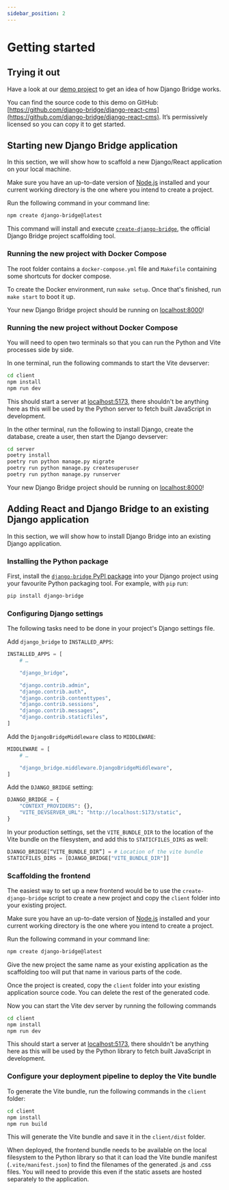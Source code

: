 ```yaml
---
sidebar_position: 2
---
```


# Getting started

## Trying it out

Have a look at our [demo project](https://demo.django-bridge.org) to get an idea of how Django Bridge works.

You can find the source code to this demo on GitHub: [https://github.com/django-bridge/django-react-cms](https://github.com/django-bridge/django-react-cms).
It’s permissively licensed so you can copy it to get started.

## Starting new Django Bridge application

In this section, we will show how to scaffold a new Django/React application on your local machine.

Make sure you have an up-to-date version of [Node.js](https://nodejs.org/) installed and your current working directory is the one where you intend to create a project.

Run the following command in your command line:

```sh
npm create django-bridge@latest
```

This command will install and execute [`create-django-bridge`](https://www.npmjs.com/package/create-django-bridge), the official Django Bridge project scaffolding tool.

### Running the new project with Docker Compose

The root folder contains a ``docker-compose.yml`` file  and ``Makefile`` containing some shortcuts for docker compose.

To create the Docker environment, run ``make setup``. Once that's finished, run ``make start`` to boot it up.

Your new Django Bridge project should be running on [localhost:8000](http://localhost:8000)!

### Running the new project without Docker Compose

You will need to open two terminals so that you can run the Python and Vite processes side by side.

In one terminal, run the following commands to start the Vite devserver:

```sh
cd client
npm install
npm run dev
```

This should start a server at [localhost:5173](http://localhost:5173), there shouldn't be anything here as this will be used by the Python server to fetch built JavaScript in development.

In the other terminal, run the following to install Django, create the database, create a user, then start the Django devserver:

```sh
cd server
poetry install
poetry run python manage.py migrate
poetry run python manage.py createsuperuser
poetry run python manage.py runserver
```

Your new Django Bridge project should be running on [localhost:8000](http://localhost:8000)!

## Adding React and Django Bridge to an existing Django application

In this section, we will show how to install Django Bridge into an existing Django application.

### Installing the Python package

First, install the [``django-bridge`` PyPI package](https://pypi.org/project/django-bridge/) into your Django project using your favourite Python packaging tool. For example, with ``pip`` run:

```sh
pip install django-bridge
```

### Configuring Django settings

The following tasks need to be done in your project's Django settings file.

Add ``django_bridge`` to ``INSTALLED_APPS``:

```python
INSTALLED_APPS = [
	# …

    "django_bridge",

    "django.contrib.admin",
    "django.contrib.auth",
    "django.contrib.contenttypes",
    "django.contrib.sessions",
    "django.contrib.messages",
    "django.contrib.staticfiles",
]
```

Add the ``DjangoBridgeMiddleware`` class to ``MIDDLEWARE``:

```python
MIDDLEWARE = [
    # …

    "django_bridge.middleware.DjangoBridgeMiddleware",
]
```

Add the ``DJANGO_BRIDGE`` setting:

```python
DJANGO_BRIDGE = {
    "CONTEXT_PROVIDERS": {},
    "VITE_DEVSERVER_URL": "http://localhost:5173/static",
}
```

In your production settings, set the ``VITE_BUNDLE_DIR`` to the location of the Vite bundle on the filesystem, and add this to ``STATICFILES_DIRS`` as well:

```python
DJANGO_BRIDGE[“VITE_BUNDLE_DIR”] = # Location of the vite bundle
STATICFILES_DIRS = [DJANGO_BRIDGE["VITE_BUNDLE_DIR"]]
```

### Scaffolding the frontend

The easiest way to set up a new frontend would be to use the ``create-django-bridge`` script to create a new project and copy the ``client`` folder into your existing project.

Make sure you have an up-to-date version of [Node.js](https://nodejs.org/) installed and your current working directory is the one where you intend to create a project.

Run the following command in your command line:

```sh
npm create django-bridge@latest
```

Give the new project the same name as your existing application as the scaffolding too will put that name in various parts of the code.

Once the project is created, copy the ``client`` folder into your existing application source code. You can delete the rest of the generated code.

Now you can start the Vite dev server by running the following commands

```sh
cd client
npm install
npm run dev
```

This should start a server at [localhost:5173](http://localhost:5173), there shouldn't be anything here as this will be used by the Python library to fetch built JavaScript in development.

### Configure your deployment pipeline to deploy the Vite bundle

To generate the Vite bundle, run the following commands in the ``client`` folder:

```sh
cd client
npm install
npm run build
```

This will generate the Vite bundle and save it in the ``client/dist`` folder.

When deployed, the frontend bundle needs to be available on the local filesystem to the Python library so that it can load the Vite bundle manifest (``.vite/manifest.json``) to find the filenames of the generated .js and .css files.
You will need to provide this even if the static assets are hosted separately to the application.

